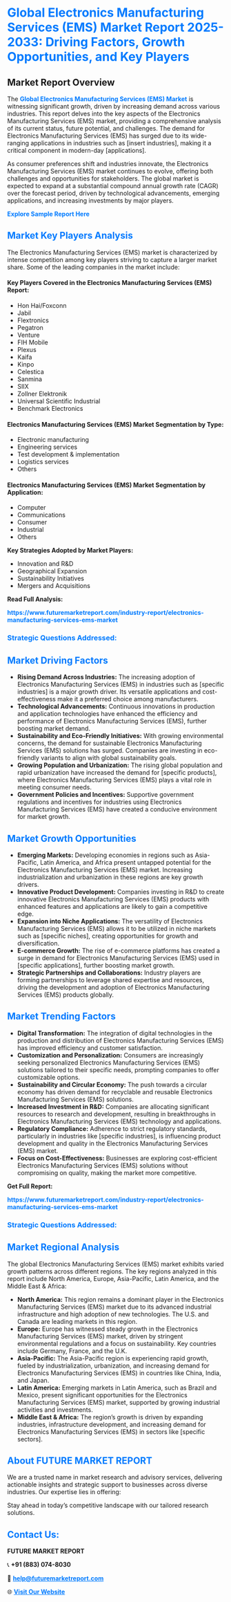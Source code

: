 <h1 style="color: #007BFF;">Global Electronics Manufacturing Services (EMS) Market Report 2025-2033: Driving Factors, Growth Opportunities, and Key Players</h1>

<section id="overview">
<h2>Market Report Overview</h2>
<p>The <a href="https://www.futuremarketreport.com/industry-report/electronics-manufacturing-services-ems-market" style="color: #007BFF; text-decoration: none;"><strong>Global Electronics Manufacturing Services (EMS) Market</strong></a> is witnessing significant growth, driven by increasing demand across various industries. This report delves into the key aspects of the Electronics Manufacturing Services (EMS) market, providing a comprehensive analysis of its current status, future potential, and challenges. The demand for Electronics Manufacturing Services (EMS) has surged due to its wide-ranging applications in industries such as [insert industries], making it a critical component in modern-day [applications].</p>
<p>As consumer preferences shift and industries innovate, the Electronics Manufacturing Services (EMS) market continues to evolve, offering both challenges and opportunities for stakeholders. The global market is expected to expand at a substantial compound annual growth rate (CAGR) over the forecast period, driven by technological advancements, emerging applications, and increasing investments by major players.</p>
</section>

<section id="overview">
<p><a href="https://www.futuremarketreport.com/request-sample/reportId=103229" style="color: #007BFF; text-decoration: none;"><strong>Explore Sample Report Here</strong></a></p>
</section>

<section id="key-players">
<h2 style="color: #007BFF;">Market Key Players Analysis</h2>
<p>The Electronics Manufacturing Services (EMS) market is characterized by intense competition among key players striving to capture a larger market share. Some of the leading companies in the market include:</p>
<h4>Key Players Covered in the Electronics Manufacturing Services (EMS) Report:</h4>
<ul><li>Hon Hai/Foxconn</li><li>Jabil</li><li>Flextronics</li><li>Pegatron</li><li>Venture</li><li>FIH Mobile</li><li>Plexus</li><li>Kaifa</li><li>Kinpo</li><li>Celestica</li><li>Sanmina</li><li>SIIX</li><li>Zollner Elektronik</li><li>Universal Scientific Industrial</li><li>Benchmark Electronics</li></ul>
<h4>Electronics Manufacturing Services (EMS) Market Segmentation by Type:</h4>
<ul><li>Electronic manufacturing</li><li>Engineering services</li><li>Test development &amp; implementation</li><li>Logistics services</li><li>Others</li></ul>

<h4>Electronics Manufacturing Services (EMS) Market Segmentation by Application:</h4>
<ul><li>Computer</li><li>Communications</li><li>Consumer</li><li>Industrial</li><li>Others</li></ul>
<p><strong>Key Strategies Adopted by Market Players:</strong></p>
<ul>
<li>Innovation and R&D</li>
<li>Geographical Expansion</li>
<li>Sustainability Initiatives</li>
<li>Mergers and Acquisitions</li>
</ul>
</section>

<section>
<p><strong>Read Full Analysis: </strong></p><a href="https://www.futuremarketreport.com/industry-report/electronics-manufacturing-services-ems-market" style="color: #007BFF; text-decoration: none;"><strong>https://www.futuremarketreport.com/industry-report/electronics-manufacturing-services-ems-market</strong></a>
<h3 style="color: #007BFF;">Strategic Questions Addressed:</h3>
</section>

<section id="driving-factors">
<h2 style="color: #007BFF;">Market Driving Factors</h2>
<ul>
<li><strong>Rising Demand Across Industries:</strong> The increasing adoption of Electronics Manufacturing Services (EMS) in industries such as [specific industries] is a major growth driver. Its versatile applications and cost-effectiveness make it a preferred choice among manufacturers.</li>
<li><strong>Technological Advancements:</strong> Continuous innovations in production and application technologies have enhanced the efficiency and performance of Electronics Manufacturing Services (EMS), further boosting market demand.</li>
<li><strong>Sustainability and Eco-Friendly Initiatives:</strong> With growing environmental concerns, the demand for sustainable Electronics Manufacturing Services (EMS) solutions has surged. Companies are investing in eco-friendly variants to align with global sustainability goals.</li>
<li><strong>Growing Population and Urbanization:</strong> The rising global population and rapid urbanization have increased the demand for [specific products], where Electronics Manufacturing Services (EMS) plays a vital role in meeting consumer needs.</li>
<li><strong>Government Policies and Incentives:</strong> Supportive government regulations and incentives for industries using Electronics Manufacturing Services (EMS) have created a conducive environment for market growth.</li>
</ul>
</section>

<section id="growth-opportunities">
<h2 style="color: #007BFF;">Market Growth Opportunities</h2>
<ul>
<li><strong>Emerging Markets:</strong> Developing economies in regions such as Asia-Pacific, Latin America, and Africa present untapped potential for the Electronics Manufacturing Services (EMS) market. Increasing industrialization and urbanization in these regions are key growth drivers.</li>
<li><strong>Innovative Product Development:</strong> Companies investing in R&D to create innovative Electronics Manufacturing Services (EMS) products with enhanced features and applications are likely to gain a competitive edge.</li>
<li><strong>Expansion into Niche Applications:</strong> The versatility of Electronics Manufacturing Services (EMS) allows it to be utilized in niche markets such as [specific niches], creating opportunities for growth and diversification.</li>
<li><strong>E-commerce Growth:</strong> The rise of e-commerce platforms has created a surge in demand for Electronics Manufacturing Services (EMS) used in [specific applications], further boosting market growth.</li>
<li><strong>Strategic Partnerships and Collaborations:</strong> Industry players are forming partnerships to leverage shared expertise and resources, driving the development and adoption of Electronics Manufacturing Services (EMS) products globally.</li>
</ul>
</section>

<section id="trending-factors">
<h2 style="color: #007BFF;">Market Trending Factors</h2>
<ul>
<li><strong>Digital Transformation:</strong> The integration of digital technologies in the production and distribution of Electronics Manufacturing Services (EMS) has improved efficiency and customer satisfaction.</li>
<li><strong>Customization and Personalization:</strong> Consumers are increasingly seeking personalized Electronics Manufacturing Services (EMS) solutions tailored to their specific needs, prompting companies to offer customizable options.</li>
<li><strong>Sustainability and Circular Economy:</strong> The push towards a circular economy has driven demand for recyclable and reusable Electronics Manufacturing Services (EMS) solutions.</li>
<li><strong>Increased Investment in R&D:</strong> Companies are allocating significant resources to research and development, resulting in breakthroughs in Electronics Manufacturing Services (EMS) technology and applications.</li>
<li><strong>Regulatory Compliance:</strong> Adherence to strict regulatory standards, particularly in industries like [specific industries], is influencing product development and quality in the Electronics Manufacturing Services (EMS) market.</li>
<li><strong>Focus on Cost-Effectiveness:</strong> Businesses are exploring cost-efficient Electronics Manufacturing Services (EMS) solutions without compromising on quality, making the market more competitive.</li>
</ul>
</section>

<section>
<p><strong>Get Full Report: </strong></p><a href="https://www.futuremarketreport.com/industry-report/electronics-manufacturing-services-ems-market" style="color: #007BFF; text-decoration: none;"><strong>https://www.futuremarketreport.com/industry-report/electronics-manufacturing-services-ems-market</strong></a>
<h3 style="color: #007BFF;">Strategic Questions Addressed:</h3>
</section>


<section id="regional-analysis">
<h2 style="color: #007BFF;">Market Regional Analysis</h2>
<p>The global Electronics Manufacturing Services (EMS) market exhibits varied growth patterns across different regions. The key regions analyzed in this report include North America, Europe, Asia-Pacific, Latin America, and the Middle East & Africa:</p>
<ul>
<li><strong>North America:</strong> This region remains a dominant player in the Electronics Manufacturing Services (EMS) market due to its advanced industrial infrastructure and high adoption of new technologies. The U.S. and Canada are leading markets in this region.</li>
<li><strong>Europe:</strong> Europe has witnessed steady growth in the Electronics Manufacturing Services (EMS) market, driven by stringent environmental regulations and a focus on sustainability. Key countries include Germany, France, and the U.K.</li>
<li><strong>Asia-Pacific:</strong> The Asia-Pacific region is experiencing rapid growth, fueled by industrialization, urbanization, and increasing demand for Electronics Manufacturing Services (EMS) in countries like China, India, and Japan.</li>
<li><strong>Latin America:</strong> Emerging markets in Latin America, such as Brazil and Mexico, present significant opportunities for the Electronics Manufacturing Services (EMS) market, supported by growing industrial activities and investments.</li>
<li><strong>Middle East & Africa:</strong> The region’s growth is driven by expanding industries, infrastructure development, and increasing demand for Electronics Manufacturing Services (EMS) in sectors like [specific sectors].</li>
</ul>
</section>

<footer>
<h2 style="color: #007BFF;">About FUTURE MARKET REPORT</h2>
<p>We are a trusted name in market research and advisory services, delivering actionable insights and strategic support to businesses across diverse industries. Our expertise lies in offering:</p>

<p>Stay ahead in today’s competitive landscape with our tailored research solutions.</p>

<h2 style="color: #007BFF;">Contact Us:</h2>
<p><strong>FUTURE MARKET REPORT</strong></p>
<p>📞 <strong>+91 (883) 074-8030</strong></p>
<p>📧 <strong><a href="mailto:help@futuremarketreport.com" style="color: #007BFF;">help@futuremarketreport.com</a></strong></p>
<p>🌐 <strong><a href="https://www.futuremarketreport.com/" style="color: #007BFF;">Visit Our Website</a></strong></p>
</footer>